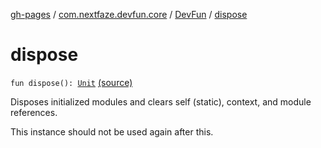 [gh-pages](../../index.md) / [com.nextfaze.devfun.core](../index.md) / [DevFun](index.md) / [dispose](.)

# dispose

`fun dispose(): `[`Unit`](https://kotlinlang.org/api/latest/jvm/stdlib/kotlin/-unit/index.html) [(source)](https://github.com/NextFaze/dev-fun/tree/master/devfun/src/main/java/com/nextfaze/devfun/core/DevFun.kt#L202)

Disposes initialized modules and clears self (static), context, and module references.

This instance should not be used again after this.

